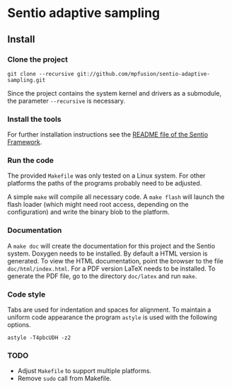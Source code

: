 Sentio adaptive sampling
========================

Install
-------

### Clone the project

    git clone --recursive git://github.com/mpfusion/sentio-adaptive-sampling.git

Since the project contains the system kernel and drivers as a submodule, the
parameter `--recursive` is necessary.


### Install the tools

For further installation instructions see the [README file of the Sentio
Framework](https://github.com/mpfusion/sentio-framework/blob/master/README.md).


### Run the code

The provided `Makefile` was only tested on a Linux system. For other platforms
the paths of the programs probably need to be adjusted.

A simple `make` will compile all necessary code. A `make flash` will launch
the flash loader (which might need root access, depending on the
configuration) and write the binary blob to the platform.


### Documentation

A `make doc` will create the documentation for this project and the Sentio
system. Doxygen needs to be installed. By default a HTML version is generated.
To view the HTML documentation, point the browser to the file
`doc/html/index.html`. For a PDF version LaTeX needs to be installed. To
generate the PDF file, go to the directory `doc/latex` and run `make`.


### Code style

Tabs are used for indentation and spaces for alignment. To maintain a uniform
code appearance the program `astyle` is used with the following options.

	astyle -T4pbcUDH -z2


### TODO

- Adjust `Makefile` to support multiple platforms.
- Remove `sudo` call from Makefile.
